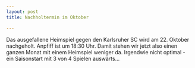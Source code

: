 ```yaml
---
layout: post
title: Nachholtermin im Oktober

---
```


Das ausgefallene Heimspiel gegen den Karlsruher SC wird am 22. Oktober nachgeholt. Anpfiff ist um 18:30 Uhr. Damit stehen wir jetzt also einen ganzen Monat mit einem Heimspiel weniger da. Irgendwie nicht optimal - ein Saisonstart mit 3 von 4 Spielen auswärts...


